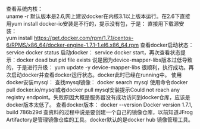 查看系统内核：  
uname -r
默认版本是2.6,网上建议docker在内核3.1以上版本运行。在2.6下直接用yum install docker-io安装是不行的，提示没有包，于是：
直接用下载源安装：  
yum install https://get.docker.com/rpm/1.7.1/centos-6/RPMS/x86_64/docker-engine-1.7.1-1.el6.x86_64.rpm
查看docker启动状态：
service docker status
启动docker：
service docker start，再次查看状态提示：docker dead but pid file exists
说是因为device-mapper-libs版本过低导致的，于是进行升级：
yum update -y device-mapper-libs
很顺利，执行成功。再次启动docker并查看docker运行状态。docker此时已经在running中。
使用docker安装mysql：
查找mysql镜像：
docker search mysql
使用命令docker pull docker.io/mysql或者docker pull  mysql安装提示Could not reach any registry endpoint。失败原因大概是服务器没有成功访问到docker仓库，应该是docker版本太低了。
查看docker版本：
 docker --version
Docker version 1.7.1, build 786b29d
查资料的过程中说是要创建一个自己的镜像仓库，以前知道JFrog Artifactory是管理镜像仓库的工具。docker默认的是docker hub 镜像管理工具。